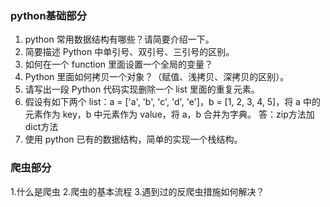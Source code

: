 ### python基础部分

1. python 常用数据结构有哪些？请简要介绍一下。
2. 简要描述 Python 中单引号、双引号、三引号的区别。
3. 如何在一个 function 里面设置一个全局的变量？
4. Python 里面如何拷贝一个对象？（赋值、浅拷贝、深拷贝的区别）。
5. 请写出一段 Python 代码实现删除一个 list 里面的重复元素。
6. 假设有如下两个 list：a = ['a', 'b', 'c', 'd', 'e']，b = [1, 2, 3, 4, 5]，将 a 中的元素作为 key，b 中元素作为 value，将 a，b 合并为字典。
   答：zip方法加dict方法
7. 使用 python 已有的数据结构，简单的实现一个栈结构。

### 爬虫部分

1.什么是爬虫
2.爬虫的基本流程
3.遇到过的反爬虫措施如何解决？

